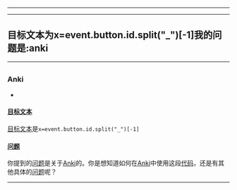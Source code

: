 # 
___
___
## 目标文本为x=event.button.id.split("_")[-1]我的问题是:anki
___
## 
### Anki
- 

#### [目标文本](key_***目标文本***)
[目标文本](key_***目标文本***)是`x=event.button.id.split("_")[-1]`

#### [问题](key_***问题***)
你提到的[问题](key_***问题***)是关于[Anki](key_***Anki***)的。你是想知道如何在[Anki](key_***Anki***)中使用这段[代码](key_***代码***)，还是有其他具体的[问题](key_***问题***)呢？
___
